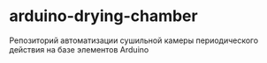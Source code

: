 # arduino-drying-chamber
Репозиторий автоматизации сушильной камеры периодического действия на базе элементов Arduino
